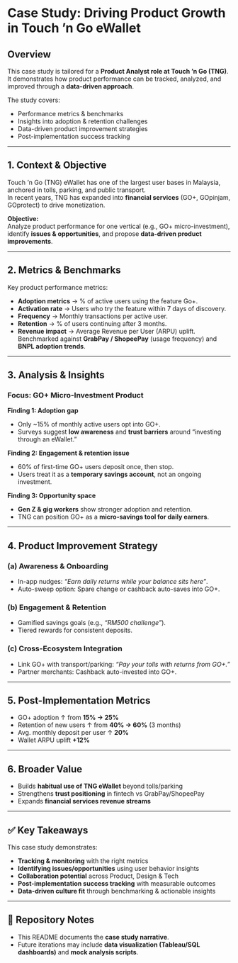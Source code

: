 #  Case Study: Driving Product Growth in Touch ’n Go eWallet

##  Overview
This case study is tailored for a **Product Analyst role at Touch ’n Go (TNG)**.  
It demonstrates how product performance can be tracked, analyzed, and improved through a **data-driven approach**.

The study covers:
- Performance metrics & benchmarks
- Insights into adoption & retention challenges
- Data-driven product improvement strategies
- Post-implementation success tracking

---

## 1. Context & Objective
Touch ’n Go (TNG) eWallet has one of the largest user bases in Malaysia, anchored in tolls, parking, and public transport.  
In recent years, TNG has expanded into **financial services** (GO+, GOpinjam, GOprotect) to drive monetization.

**Objective:**  
Analyze product performance for one vertical (e.g., GO+ micro-investment), identify **issues & opportunities**, and propose **data-driven product improvements**.

---

## 2. Metrics & Benchmarks
Key product performance metrics:

- **Adoption metrics** → % of active users using the feature Go+.  
- **Activation rate** → Users who try the feature within 7 days of discovery.  
- **Frequency** → Monthly transactions per active user.  
- **Retention** → % of users continuing after 3 months.  
- **Revenue impact** → Average Revenue per User (ARPU) uplift.  
  Benchmarked against **GrabPay / ShopeePay** (usage frequency) and **BNPL adoption trends**.

---

## 3. Analysis & Insights

### Focus: GO+ Micro-Investment Product
**Finding 1: Adoption gap**  
- Only ~15% of monthly active users opt into GO+.  
- Surveys suggest **low awareness** and **trust barriers** around “investing through an eWallet.”

**Finding 2: Engagement & retention issue**  
- 60% of first-time GO+ users deposit once, then stop.  
- Users treat it as a **temporary savings account**, not an ongoing investment.

**Finding 3: Opportunity space**  
- **Gen Z & gig workers** show stronger adoption and retention.  
- TNG can position GO+ as a **micro-savings tool for daily earners**.

---

## 4. Product Improvement Strategy

### (a) Awareness & Onboarding
- In-app nudges: *“Earn daily returns while your balance sits here”*.  
- Auto-sweep option: Spare change or cashback auto-saves into GO+.  

### (b) Engagement & Retention
- Gamified savings goals (e.g., *“RM500 challenge”*).  
- Tiered rewards for consistent deposits.  

### (c) Cross-Ecosystem Integration
- Link GO+ with transport/parking: *“Pay your tolls with returns from GO+.”*  
- Partner merchants: Cashback auto-invested into GO+.  

---

## 5. Post-Implementation Metrics

- GO+ adoption ↑ from **15% → 25%**  
- Retention of new users ↑ from **40% → 60%** (3 months)  
- Avg. monthly deposit per user ↑ **20%**  
- Wallet ARPU uplift **+12%**  

---

## 6. Broader Value

- Builds **habitual use of TNG eWallet** beyond tolls/parking  
- Strengthens **trust positioning** in fintech vs GrabPay/ShopeePay  
- Expands **financial services revenue streams**  

---

## ✅ Key Takeaways
This case study demonstrates:  
- **Tracking & monitoring** with the right metrics  
- **Identifying issues/opportunities** using user behavior insights  
- **Collaboration potential** across Product, Design & Tech  
- **Post-implementation success tracking** with measurable outcomes  
- **Data-driven culture fit** through benchmarking & actionable insights  

---

## 📂 Repository Notes
- This README documents the **case study narrative**.  
- Future iterations may include **data visualization (Tableau/SQL dashboards)** and **mock analysis scripts**.  
